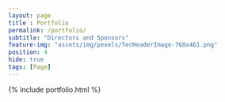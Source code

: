 ```yaml
--- 
layout: page
title : Portfolio 
permalink: /portfolio/
subtitle: "Directors and Sponsors" 
feature-img: "assets/img/pexels/TecHeaderImage-768x461.png"
position: 4
hide: true
tags: [Page]
---
```


{% include portfolio.html %}
